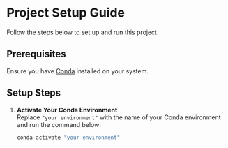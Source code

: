 # Project Setup Guide

Follow the steps below to set up and run this project.

## Prerequisites
Ensure you have [Conda](https://docs.conda.io/projects/conda/en/latest/user-guide/install/index.html) installed on your system.

## Setup Steps

1. **Activate Your Conda Environment**  
   Replace `"your environment"` with the name of your Conda environment and run the command below:  
   ```bash
   conda activate "your environment"
